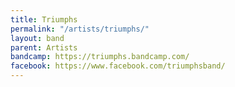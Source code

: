```yaml
---
title: Triumphs
permalink: "/artists/triumphs/"
layout: band
parent: Artists
bandcamp: https://triumphs.bandcamp.com/
facebook: https://www.facebook.com/triumphsband/
---
```


